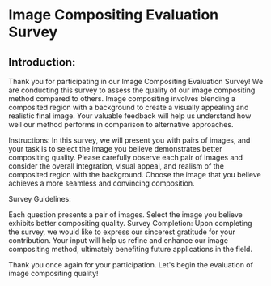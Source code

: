 # Image Compositing Evaluation Survey

## Introduction:
Thank you for participating in our Image Compositing Evaluation Survey! We are conducting this survey to assess the quality of our image compositing method compared to others. Image compositing involves blending a composited region with a background to create a visually appealing and realistic final image. Your valuable feedback will help us understand how well our method performs in comparison to alternative approaches.

Instructions:
In this survey, we will present you with pairs of images, and your task is to select the image you believe demonstrates better compositing quality. Please carefully observe each pair of images and consider the overall integration, visual appeal, and realism of the composited region with the background. Choose the image that you believe achieves a more seamless and convincing composition.

Survey Guidelines:

Each question presents a pair of images.
Select the image you believe exhibits better compositing quality.
Survey Completion:
Upon completing the survey, we would like to express our sincerest gratitude for your contribution. Your input will help us refine and enhance our image compositing method, ultimately benefiting future applications in the field.

Thank you once again for your participation. Let's begin the evaluation of image compositing quality!


<html>
<head>
    <title>Image Compositing Survey</title>
    <script>
        function redirectRandomLink() {
            // Specify the list of links
            var links = [
                "https://www.example1.com",
                "https://www.example2.com",
                "https://www.example3.com",
                "https://www.example4.com",
                "https://www.example5.com"
            ];

            // Generate a random index within the range of available links
            var randomIndex = Math.floor(Math.random() * links.length);

            // Redirect the user to the randomly selected link
            window.location.href = links[randomIndex];
        }
    </script>
</head>
<body>
    <button onclick="redirectRandomLink()">Click Here to Start the Survey</button>
</body>
</html>

